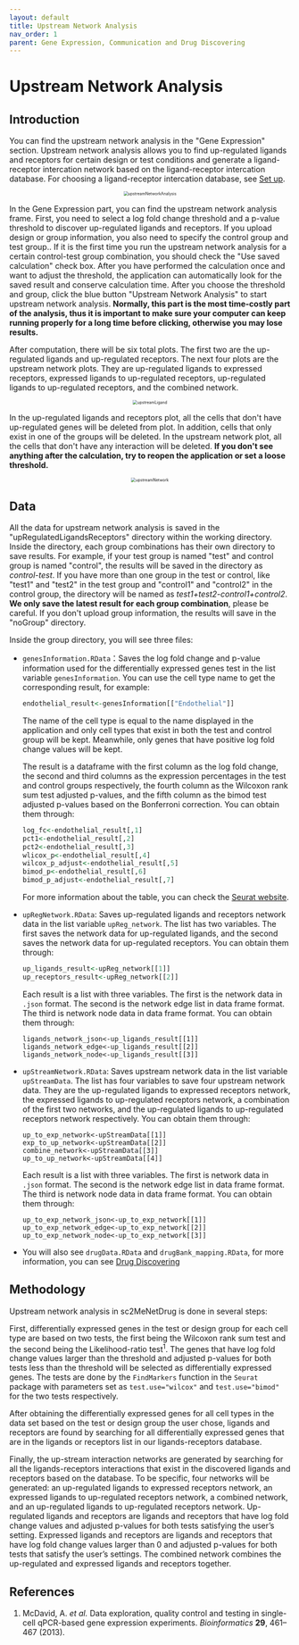 ```yaml
---
layout: default
title: Upstream Network Analysis
nav_order: 1
parent: Gene Expression, Communication and Drug Discovering
---
```


# Upstream Network Analysis

## Introduction

You can find the upstream network analysis in the "Gene Expression" section. Upstream network analysis allows you to find up-regulated ligands and receptors for certain design or test conditions and generate a ligand-receptor intercation network based on the ligand-receptor intercation database. For choosing a ligand-receptor intercation database, see [Set up](/setup.md).

<p align="center"><img src="pic/upstreamNetworkAnalysis.png" alt="upstreamNetworkAnalysis" style="zoom:50%;" /></p>

In the Gene Expression part, you can find the upstream network analysis frame. First, you need to select a log fold change threshold and a p-value threshold to discover up-regulated ligands and receptors. If you upload design or group information, you also need to specify the control group and test group.. If it is the first time you run the upstream network analysis for a certain control-test group combination, you should check the "Use saved calculation" check box. After you have performed the calculation once and want to adjust the threshold, the application can automatically look for the saved result and conserve calculation time. After you choose the threshold and group, click the blue button "Upstream Network Analysis" to start upstream network analysis. **Normally, this part is the most time-costly part of the analysis, thus it is important to make sure your computer can keep running properly for a long time before clicking, otherwise you may lose results.**

After computation, there will be six total plots. The first two are the up-regulated ligands and up-regulated receptors. The next four plots are the upstream network plots. They are up-regulated ligands to expressed receptors, expressed ligands to up-regulated receptors, up-regulated ligands to up-regulated receptors, and the combined network.

<p align="center"><img src="pic/upstreamLigand.png" alt="upstreamLigand" style="zoom:50%;" /></p>

In the up-regulated ligands and receptors plot, all the cells that don't have up-regulated genes will be deleted from plot. In addition, cells that only exist in one of the groups will be deleted. In the upstream network plot, all the cells that don't have any interaction will be deleted. **If you don't see anything after the calculation, try to reopen the application or set a loose threshold.**

<p align="center"><img src="pic/upstreamNetwork.png" alt="upstreamNetwork" style="zoom:50%;" /></p>



## Data

All the data for upstream network analysis is saved in the "upRegulatedLigandsReceptors" directory within the working directory. Inside the directory, each group combinations has their own directory to save results. For example, if your test group is named "test" and control group is named "control", the results will be saved in the directory as *control-test*. If you have more than one group in the test or control, like "test1" and "test2" in the test group and "control1" and "control2" in the control group, the directory will be named as *test1+test2-control1+control2*.  **We only save the latest result for each group combination**, please be careful. If you don't upload group information, the results will save in the "noGroup" directory.

Inside the group directory, you will see three files:

* `genesInformation.RData`：Saves the log fold change and p-value information used for the differentially expressed genes test in the list variable `genesInformation`. You can use the cell type name to get the corresponding result, for example:

  ```R
  endothelial_result<-genesInformation[["Endothelial"]]
  ```

  The name of the cell type is equal to the name displayed in the application and only cell types that exist in both the test and control group will be kept. Meanwhile, only genes that have positive log fold change values will be kept.

  The result is a dataframe with the first column as the log fold change, the second and third columns as the expression percentages in the test and control groups respectively, the fourth column as the Wilcoxon rank sum test adjusted p-values, and the fifth column as the bimod test adjusted p-values based on the Bonferroni correction. You can obtain them through:

  ```R
  log_fc<-endothelial_result[,1]
  pct1<-endothelial_result[,2]
  pct2<-endothelial_result[,3]
  wlicox_p<-endothelial_result[,4]
  wilcox_p_adjust<-endothelial_result[,5]
  bimod_p<-endothelial_result[,6]
  bimod_p_adjust<-endothelial_result[,7]
  ```

  For more information about the table, you can check the [Seurat website](https://satijalab.org/seurat/v3.1/de_vignette.html).

* `upRegNetwork.RData`: Saves up-regulated ligands and receptors network data in the list variable  `upReg_network`. The list has two variables. The first saves the network data for up-regulated ligands, and the second saves the network data for up-regulated receptors. You can obtain them through:

  ```R
  up_ligands_result<-upReg_network[[1]]
  up_receptors_result<-upReg_network[[2]]
  ```

  Each result is a list with three variables. The first is the network data in `.json` format. The second is the network edge list in data frame format. The third is network node data in data frame format. You can obtain them through:

  ```
  ligands_network_json<-up_ligands_result[[1]]
  ligands_network_edge<-up_ligands_result[[2]]
  ligands_network_node<-up_ligands_result[[3]]
  ```

* `upStreamNetwork.RData`:  Saves upstream network data in the list variable `upStreamData`. The list has four variables to save four upstream network data. They are the up-regulated ligands to expressed receptors network, the expressed ligands to up-regulated receptors network, a combination of the first two networks, and the up-regulated ligands to up-regulated receptors network respectively. You can obtain them through:

  ```
  up_to_exp_network<-upStreamData[[1]]
  exp_to_up_network<-upStreamData[[2]]
  combine_network<-upStreamData[[3]]
  up_to_up_network<-upStreamData[[4]]
  ```

  Each result is a list with three variables. The first is network data in `.json` format. The second is the network edge list in data frame format. The third is network node data in data frame format. You can obtain them through:

  ```
  up_to_exp_network_json<-up_to_exp_network[[1]]
  up_to_exp_network_edge<-up_to_exp_network[[2]]
  up_to_exp_network_node<-up_to_exp_network[[3]]
  ```

* You will also see `drugData.RData` and `drugBank_mapping.RData`, for more information, you can see [Drug Discovering](Drug1.md)

## Methodology

Upstream network analysis in sc2MeNetDrug is done in several steps: 

First, differentially expressed genes in the test or design group for each cell type are based on two tests, the first being the Wilcoxon rank sum test and the second being the Likelihood-ratio test<sup>1</sup>. The genes that have log fold change values larger than the threshold and adjusted p-values for both tests less than the threshold will be selected as differentially expressed genes. The tests are done by the `FindMarkers` function in the `Seurat` package with parameters set as `test.use="wilcox"` and `test.use="bimod"` for the two tests respectively.

After obtaining the differentially expressed genes for all cell types in the data set based on the test or design group the user chose, ligands and receptors are found by searching for all differentially expressed genes that are in the ligands or receptors list in our ligands-receptors database. 

Finally, the up-stream interaction networks are generated by searching for all the ligands-receptors interactions that exist in the discovered ligands and receptors based on the database. To be specific, four networks will be generated: an up-regulated ligands to expressed receptors network, an expressed ligands to up-regulated receptors network, a combined network, and an up-regulated ligands to up-regulated receptors network. Up-regulated ligands and receptors are ligands and receptors that have log fold change values and adjusted p-values for both tests satisfying the user’s setting. Expressed ligands and receptors are ligands and receptors that have log fold change values larger than 0 and adjusted p-values for both tests that satisfy the user’s settings. The combined network combines the up-regulated and expressed ligands and receptors together. 

## References

1. McDavid, A. *et al.* Data exploration, quality control and testing in single-cell qPCR-based gene expression experiments. *Bioinformatics* **29**, 461–467 (2013).
